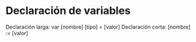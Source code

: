 # Declaración de variables
Declaración larga: var [nombre] [tipo] = [valor]
Declaración corta: [nombre] := [valor]
